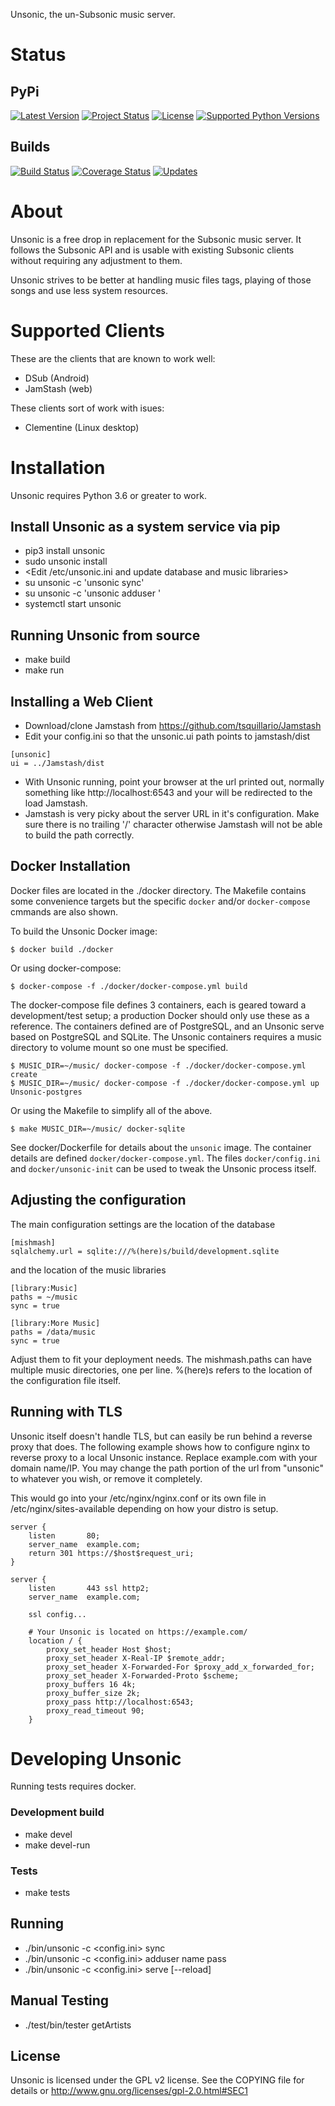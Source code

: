 Unsonic, the un-Subsonic music server.

Status
======

## PyPi

[![Latest Version](https://img.shields.io/pypi/v/unsonic.svg)](https://pypi.python.org/pypi/unsonic/)
[![Project Status](https://img.shields.io/pypi/status/unsonic.svg)](https://pypi.python.org/pypi/unsonic/)
[![License](https://img.shields.io/pypi/l/unsonic.svg)](https://pypi.python.org/pypi/unsonic/)
[![Supported Python Versions](https://img.shields.io/pypi/pyversions/unsonic.svg)](https://pypi.python.org/pypi/unsonic/)

## Builds

[![Build Status](https://travis-ci.org/redshodan/unsonic.svg?branch=master)](https://travis-ci.org/redshodan/unsonic)
[![Coverage Status](https://coveralls.io/repos/github/redshodan/unsonic/badge.svg?branch=master)](https://coveralls.io/github/redshodan/unsonic?branch=master)
[![Updates](https://pyup.io/repos/github/redshodan/unsonic/shield.svg)](https://pyup.io/repos/github/redshodan/unsonic/)


About
=====
Unsonic is a free drop in replacement for the Subsonic music server. It follows
the Subsonic API and is usable with existing Subsonic clients without requiring
any adjustment to them.

Unsonic strives to be better at handling music files tags, playing of those
songs and use less system resources.


Supported Clients
=================
These are the clients that are known to work well:
  * DSub (Android)
  * JamStash (web)

These clients sort of work with isues:
  * Clementine (Linux desktop)


Installation
============
Unsonic requires Python 3.6 or greater to work.

## Install Unsonic as a system service via pip
  * pip3 install unsonic
  * sudo unsonic install
  * <Edit /etc/unsonic.ini and update database and music libraries>
  * su unsonic -c 'unsonic sync'
  * su unsonic -c 'unsonic adduser <username> <password>'
  * systemctl start unsonic


## Running Unsonic from source
  * make build
  * make run


Installing a Web Client
-----------------------
  * Download/clone Jamstash from https://github.com/tsquillario/Jamstash
  * Edit your config.ini so that the unsonic.ui path points to jamstash/dist
  
  ```
  [unsonic]
  ui = ../Jamstash/dist
  ```
  
  * With Unsonic running, point your browser at the url printed out, normally
    something like http://localhost:6543 and your will be redirected to the load
    Jamstash.
  * Jamstash is very picky about the server URL in it's configuration. Make sure
    there is no trailing '/' character otherwise Jamstash will not be able to
    build the path correctly.


Docker Installation
-------------------
Docker files are located in the ./docker directory. The Makefile contains some 
convenience targets but the specific ``docker`` and/or ``docker-compose`` cmmands
are also shown.

To build the Unsonic Docker image:

```
$ docker build ./docker
```

Or using docker-compose:

```
$ docker-compose -f ./docker/docker-compose.yml build
```

The docker-compose file defines 3 containers, each is geared toward a development/test setup; a
production Docker should only use these as a reference. The containers defined are of PostgreSQL,
and an Unsonic serve based on PostgreSQL and SQLite. The Unsonic containers requires a music
directory to volume mount so one must be specified.

```
$ MUSIC_DIR=~/music/ docker-compose -f ./docker/docker-compose.yml create
$ MUSIC_DIR=~/music/ docker-compose -f ./docker/docker-compose.yml up Unsonic-postgres
```


Or using the Makefile to simplify all of the above.

```
$ make MUSIC_DIR=~/music/ docker-sqlite
```

See docker/Dockerfile for details about the ``unsonic`` image. The container details are 
defined ``docker/docker-compose.yml``. The files ``docker/config.ini`` and ``docker/unsonic-init``
can be used to tweak the Unsonic process itself.


Adjusting the configuration
---------------------------
The main configuration settings are the location of the database

```
[mishmash]
sqlalchemy.url = sqlite:///%(here)s/build/development.sqlite
```

and the location of the music libraries

```
[library:Music]
paths = ~/music
sync = true

[library:More Music]
paths = /data/music
sync = true

```

Adjust them to fit your deployment needs. The mishmash.paths can have multiple 
music directories, one per line. %(here)s refers to the location of the 
configuration file itself.


Running with TLS
----------------
Unsonic itself doesn't handle TLS, but can easily be run behind a reverse proxy
that does. The following example shows how to configure nginx to reverse proxy
to a local Unsonic instance. Replace example.com with your domain name/IP. You
may change the path portion of the url from "unsonic" to whatever you wish, or
remove it completely.

This would go into your /etc/nginx/nginx.conf or its own file in
/etc/nginx/sites-available depending on how your distro is setup.

```
server {
    listen       80;
    server_name  example.com;
    return 301 https://$host$request_uri;
}

server {
    listen       443 ssl http2;
    server_name  example.com;

    ssl config...

    # Your Unsonic is located on https://example.com/
    location / {
        proxy_set_header Host $host;
        proxy_set_header X-Real-IP $remote_addr;
        proxy_set_header X-Forwarded-For $proxy_add_x_forwarded_for;
        proxy_set_header X-Forwarded-Proto $scheme;
        proxy_buffers 16 4k;
        proxy_buffer_size 2k;
        proxy_pass http://localhost:6543;
        proxy_read_timeout 90;
    }
```

Developing Unsonic
==================
Running tests requires docker.

### Development build
  * make devel
  * make devel-run


### Tests
  * make tests


Running
-------
  * ./bin/unsonic -c <config.ini> sync
  * ./bin/unsonic -c <config.ini> adduser name pass
  * ./bin/unsonic -c <config.ini> serve [--reload]


Manual Testing
--------------
  * ./test/bin/tester getArtists


License
-------
Unsonic is licensed under the GPL v2 license. See the COPYING file for details or
http://www.gnu.org/licenses/gpl-2.0.html#SEC1
